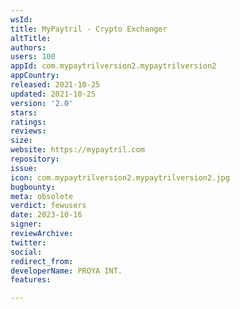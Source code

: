 ```yaml
---
wsId: 
title: MyPaytril - Crypto Exchanger
altTitle: 
authors: 
users: 100
appId: com.mypaytrilversion2.mypaytrilversion2
appCountry: 
released: 2021-10-25
updated: 2021-10-25
version: '2.0'
stars: 
ratings: 
reviews: 
size: 
website: https://mypaytril.com
repository: 
issue: 
icon: com.mypaytrilversion2.mypaytrilversion2.jpg
bugbounty: 
meta: obsolete
verdict: fewusers
date: 2023-10-16
signer: 
reviewArchive: 
twitter: 
social: 
redirect_from: 
developerName: PROYA INT.
features: 

---
```


